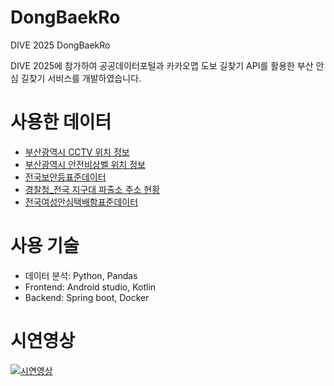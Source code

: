# DongBaekRo
DIVE 2025 DongBaekRo

DIVE 2025에 참가하여 공공데이터포털과 카카오맵 도보 길찾기 API를 활용한 부산 안심 길찾기 서비스를 개발하였습니다.

# 사용한 데이터
- [부산광역시 CCTV 위치 정보](https://www.localdata.go.kr/lif/lifeCtacDataView.do)
- [부산광역시 안전비상벨 위치 정보](https://www.localdata.go.kr/lif/lifeCtacDataView.do)
- [전국보안등표준데이터](https://www.data.go.kr/data/15017320/standard.do)
- [경찰청_전국 지구대 파출소 주소 현황](https://www.data.go.kr/data/15077036/fileData.do?recommendDataYn=Y)
- [전국여성안심택배함표준데이터](https://www.data.go.kr/data/15034534/standard.do)

# 사용 기술
- 데이터 분석: Python, Pandas
- Frontend: Android studio, Kotlin
- Backend: Spring boot, Docker

# 시연영상
[![시연영상](http://img.youtube.com/vi/zxXsAzXP5_E/0.jpg)](https://youtube.com/shorts/zxXsAzXP5_E?feature=share) 
